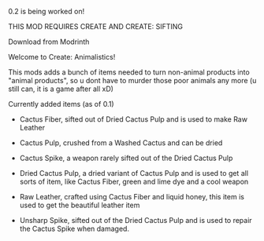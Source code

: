 
0.2 is being worked on! 

THIS MOD REQUIRES CREATE AND CREATE: SIFTING

Download from Modrinth

 

 

Welcome to Create: Animalistics! 

This mods adds a bunch of items needed to turn non-animal products into "animal products", so u dont have to murder those poor animals any more (u still can, it is a game after all xD)

 

Currently added items (as of 0.1)

- Cactus Fiber, sifted out of Dried Cactus Pulp and is used to make Raw Leather

- Cactus Pulp, crushed from a Washed Cactus and can be dried

- Cactus Spike, a weapon rarely sifted out of the Dried Cactus Pulp

- Dried Cactus Pulp, a dried variant of Cactus Pulp and is used to get all sorts of item, like Cactus Fiber, green and lime dye and a cool weapon

- Raw Leather, crafted using Cactus Fiber and liquid honey, this item is used to get the beautiful leather item

- Unsharp Spike, sifted out of the Dried Cactus Pulp and is used to repair the Cactus Spike when damaged.
